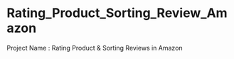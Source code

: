 # Rating_Product_Sorting_Review_Amazon
Project Name : Rating Product &amp; Sorting Reviews in Amazon
